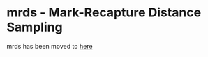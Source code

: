 mrds - Mark-Recapture Distance Sampling
=======================================

mrds has been moved to [here](https://github.com/DistanceDevelopment/mrds)
 
